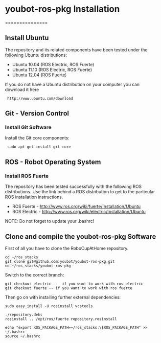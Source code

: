 # youbot-ros-pkg Installation
===============

## Install Ubuntu
The repository and its related components have been tested under the following Ubuntu distributions:

- Ubuntu 10.04 (ROS Electric, ROS Fuerte)
- Ubuntu 11.10 (ROS Electric, ROS Fuerte)
- Ubuntu 12.04 (ROS Fuerte)

If you do not have a Ubuntu distribution on your computer you can download it here

     http://www.ubuntu.com/download

## Git - Version Control
### Install Git Software
Install the Git core components:

     sudo apt-get install git-core


## ROS - Robot Operating System
### Install ROS Fuerte
The repository has been tested successfully with the following ROS distributions. Use the link behind a ROS distribution to get to the particular ROS installation instructions.

- ROS Fuerte - http://www.ros.org/wiki/fuerte/Installation/Ubuntu
- ROS Electric - http://www.ros.org/wiki/electric/Installation/Ubuntu

NOTE: Do not forget to update your .bashrc! 


## Clone and compile the youbot-ros-pkg Software
First of all you have to clone the RoboCupAtHome repository.

    cd ~/ros_stacks
    git clone git@github.com:youbot/youbot-ros-pkg.git
    cd ~/ros_stacks/youbot-ros-pkg

Switch to the correct branch:

    git checkout electric --  if you want to work with ros electric
    git checkout fuerte -- if you want to work with ros fuerte

Then go on with installing further external dependencies:
    
    sudo easy_install -U rosinstall vcstools

    ./repository.debs
    rosinstall .. /opt/ros/fuerte repository.rosinstall
    
    echo "export ROS_PACKAGE_PATH=~/ros_stacks:\$ROS_PACKAGE_PATH" >> ~/.bashrc
    source ~/.bashrc
    

